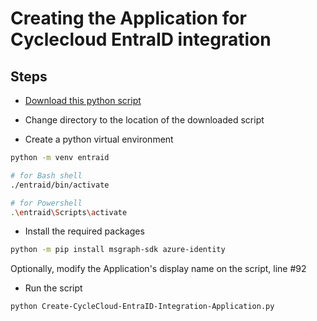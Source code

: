 # Creating the Application for Cyclecloud EntraID integration

## Steps

- [Download this python script](./python/Create-CycleCloud-EntraID-Integration-Application.py)

- Change directory to the location of the downloaded script

- Create a python virtual environment
```bash
python -m venv entraid

# for Bash shell
./entraid/bin/activate

# for Powershell
.\entraid\Scripts\activate

```

- Install the required packages
```bash
python -m pip install msgraph-sdk azure-identity
```

Optionally, modify the Application's display name on the script, line #92

- Run the script
```bash
python Create-CycleCloud-EntraID-Integration-Application.py
```

